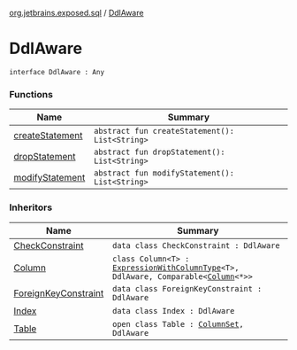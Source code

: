 [org.jetbrains.exposed.sql](../index.md) / [DdlAware](.)

# DdlAware

`interface DdlAware : Any`

### Functions

| Name | Summary |
|---|---|
| [createStatement](create-statement.md) | `abstract fun createStatement(): List<String>` |
| [dropStatement](drop-statement.md) | `abstract fun dropStatement(): List<String>` |
| [modifyStatement](modify-statement.md) | `abstract fun modifyStatement(): List<String>` |

### Inheritors

| Name | Summary |
|---|---|
| [CheckConstraint](../-check-constraint/index.md) | `data class CheckConstraint : DdlAware` |
| [Column](../-column/index.md) | `class Column<T> : `[`ExpressionWithColumnType`](../-expression-with-column-type/index.md)`<T>, DdlAware, Comparable<`[`Column`](../-column/index.md)`<*>>` |
| [ForeignKeyConstraint](../-foreign-key-constraint/index.md) | `data class ForeignKeyConstraint : DdlAware` |
| [Index](../-index/index.md) | `data class Index : DdlAware` |
| [Table](../-table/index.md) | `open class Table : `[`ColumnSet`](../-column-set/index.md)`, DdlAware` |
